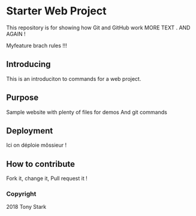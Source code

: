 # Starter Web Project

This repository is for showing how Git and GitHub work
MORE TEXT .
AND AGAIN !

Myfeature brach rules !!!

## Introducing
This is an introduciton to commands for a web project.

## Purpose

Sample website with plenty of files for demos
And git commands

## Deployment
Ici on déploie môssieur ! 

## How to contribute

Fork it, change it, Pull request it ! 

### Copyright 

2018 Tony Stark 